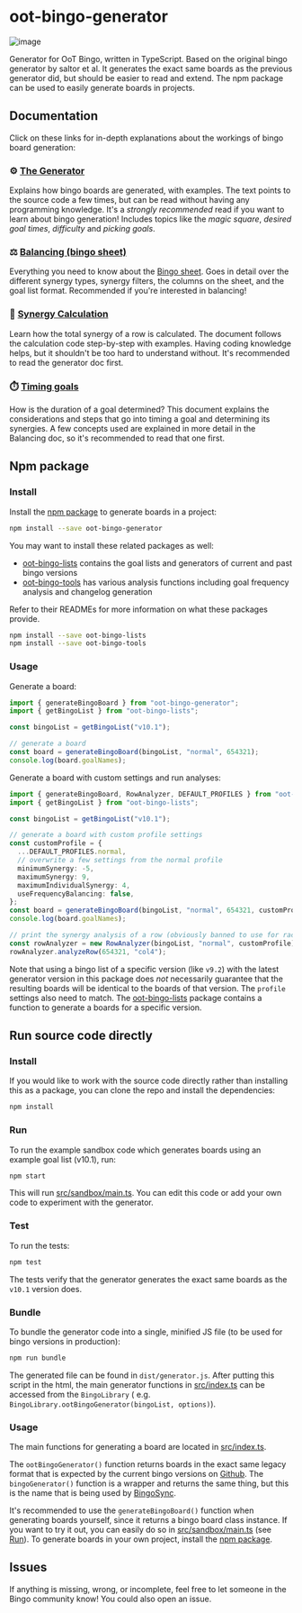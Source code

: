 # oot-bingo-generator

![image](https://img.shields.io/npm/v/oot-bingo-generator)

Generator for OoT Bingo, written in TypeScript. Based on the original bingo generator by saltor et al. It generates the
exact same boards as the previous generator did, but should be easier to read and extend. The npm package can be used to
easily generate boards in projects.

## Documentation

Click on these links for in-depth explanations about the workings of bingo board generation:

### :gear: [The Generator](/doc/GENERATOR.md)

Explains how bingo boards are generated, with examples. The text points to the source code a few times, but can be read
without having any programming knowledge. It's a *strongly recommended* read if you want to learn about bingo
generation!
Includes topics like the *magic square*, *desired goal times*, *difficulty* and *picking goals*.

### :balance_scale: [Balancing (bingo sheet)](/doc/BALANCING.md)

Everything you need to know about the
[Bingo sheet](https://docs.google.com/spreadsheets/d/1-mD-OTM0Re7PyNf224MAsRuqQ0umI0E_Qq6nr1vA1aE/edit#gid=166040247).
Goes in detail over the different synergy types, synergy filters, the columns on the sheet, and the goal list format.
Recommended if you're interested in balancing!

### :abacus: [Synergy Calculation](/doc/SYNERGY_CALCULATION.md)

Learn how the total synergy of a row is calculated. The document follows the calculation code step-by-step with
examples. Having coding knowledge helps, but it shouldn't be too hard to understand without. It's recommended to read
the generator doc first.

### :stopwatch: [Timing goals](/doc/TIMING.md)

How is the duration of a goal determined? This document explains the considerations and steps that go into timing a goal
and determining its synergies. A few concepts used are explained in more detail in the Balancing doc, so it's
recommended to read that one first.

## Npm package

### Install

Install the [npm package](https://www.npmjs.com/package/oot-bingo-generator) to generate boards in a project:

```sh
npm install --save oot-bingo-generator
```

You may want to install these related packages as well:

* [oot-bingo-lists](https://www.npmjs.com/package/oot-bingo-lists) contains the goal lists and generators of current and
  past bingo versions
* [oot-bingo-tools](https://www.npmjs.com/package/oot-bingo-tools) has various analysis functions including goal
  frequency analysis and changelog generation

Refer to their READMEs for more information on what these packages provide.

```sh
npm install --save oot-bingo-lists
npm install --save oot-bingo-tools
```

### Usage

Generate a board:

```ts
import { generateBingoBoard } from "oot-bingo-generator";
import { getBingoList } from "oot-bingo-lists";

const bingoList = getBingoList("v10.1");

// generate a board
const board = generateBingoBoard(bingoList, "normal", 654321);
console.log(board.goalNames);
```

Generate a board with custom settings and run analyses:

```ts
import { generateBingoBoard, RowAnalyzer, DEFAULT_PROFILES } from "oot-bingo-generator";
import { getBingoList } from "oot-bingo-lists";

const bingoList = getBingoList("v10.1");

// generate a board with custom profile settings
const customProfile = {
  ...DEFAULT_PROFILES.normal,
  // overwrite a few settings from the normal profile
  minimumSynergy: -5,
  maximumSynergy: 9,
  maximumIndividualSynergy: 4,
  useFrequencyBalancing: false,
};
const board = generateBingoBoard(bingoList, "normal", 654321, customProfile);
console.log(board.goalNames);

// print the synergy analysis of a row (obviously banned to use for races)
const rowAnalyzer = new RowAnalyzer(bingoList, "normal", customProfile);
rowAnalyzer.analyzeRow(654321, "col4");
```

Note that using a bingo list of a specific version (like `v9.2`) with the latest generator version in this package does
*not* necessarily guarantee that the resulting boards
will be identical to the boards of that version.
The `profile` settings also need to match.
The [oot-bingo-lists](https://www.npmjs.com/package/oot-bingo-lists) package contains a function to generate a boards
for a specific version.

## Run source code directly

### Install

If you would like to work with the source code directly rather than installing this as a package, you can clone the repo
and install the dependencies:

```sh
npm install
```

### Run

To run the example sandbox code which generates boards using an example goal list (v10.1), run:

```sh
npm start
```

This will run [src/sandbox/main.ts](/src/sandbox/main.ts). You can edit this code or add your own code to experiment
with the generator.

### Test

To run the tests:

```sh
npm test
```

The tests verify that the generator generates the exact same boards as the `v10.1` version does.

### Bundle

To bundle the generator code into a single, minified JS file (to be used for bingo versions in production):

```sh
npm run bundle
```

The generated file can be found in `dist/generator.js`. After putting this script in the html, the main generator
functions in [src/index.ts](/src/index.ts) can be accessed from the `BingoLibrary` (
e.g. `BingoLibrary.ootBingoGenerator(bingoList, options)`).

### Usage

The main functions for generating a board are located in [src/index.ts](/src/index.ts).

The `ootBingoGenerator()` function returns boards in the exact same legacy format that is expected by the current bingo
versions on [Github](https://github.com/ootbingo/bingo). The `bingoGenerator()` function is a wrapper and returns the
same thing, but this is the name that is being used by [BingoSync](https://bingosync.com).

It's recommended to use the `generateBingoBoard()` function when generating boards yourself, since it returns a bingo
board class instance. If you want to try it out, you can easily do so in [src/sandbox/main.ts](/src/sandbox/main.ts)
(see [Run](#run)). To generate boards in your own project, install the [npm package](#npm-package).

## Issues

If anything is missing, wrong, or incomplete, feel free to let someone in the Bingo community know! You could also open
an issue.